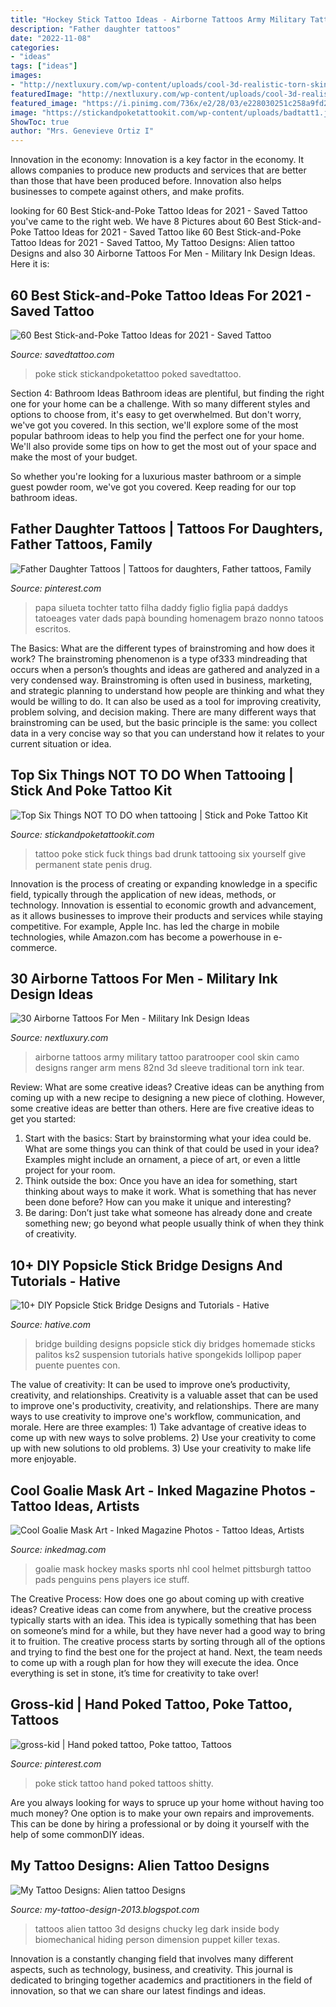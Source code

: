 ```yaml
---
title: "Hockey Stick Tattoo Ideas - Airborne Tattoos Army Military Tattoo Paratrooper Cool Skin Camo Designs Ranger Arm Mens 82nd 3d Sleeve Traditional Torn Ink Tear"
description: "Father daughter tattoos"
date: "2022-11-08"
categories:
- "ideas"
tags: ["ideas"]
images:
- "http://nextluxury.com/wp-content/uploads/cool-3d-realistic-torn-skin-mens-camo-upper-arm-airborne-tattoo.jpg"
featuredImage: "http://nextluxury.com/wp-content/uploads/cool-3d-realistic-torn-skin-mens-camo-upper-arm-airborne-tattoo.jpg"
featured_image: "https://i.pinimg.com/736x/e2/28/03/e228030251c258a9fd2875787ac8d572.jpg"
image: "https://stickandpoketattookit.com/wp-content/uploads/badtatt1.jpg"
ShowToc: true
author: "Mrs. Genevieve Ortiz I"
---
```



Innovation in the economy:
Innovation is a key factor in the economy. It allows companies to produce new products and services that are better than those that have been produced before. Innovation also helps businesses to compete against others, and make profits.

	

		
looking for 60 Best Stick-and-Poke Tattoo Ideas for 2021 - Saved Tattoo you've came to the right web. We have 8 Pictures about 60 Best Stick-and-Poke Tattoo Ideas for 2021 - Saved Tattoo like 60 Best Stick-and-Poke Tattoo Ideas for 2021 - Saved Tattoo, My Tattoo Designs: Alien tattoo Designs and also 30 Airborne Tattoos For Men - Military Ink Design Ideas. Here it is:
		
    
## 60 Best Stick-and-Poke Tattoo Ideas For 2021 - Saved Tattoo

<img loading=lazy src="https://www.savedtattoo.com/wp-content/uploads/2021/04/Floral-Hand-Poked-Tattoo-Ideas-3.jpg" onerror="this.onerror=null;this.src='https://tse2.mm.bing.net/th?id=OIP.t9oDsGG6Otn1BW49QDi3hQHaHa&amp;pid=15.1';" alt="60 Best Stick-and-Poke Tattoo Ideas for 2021 - Saved Tattoo">

_Source: savedtattoo.com_

>poke stick stickandpoketattoo poked savedtattoo. 

	

Section 4: Bathroom Ideas
Bathroom ideas are plentiful, but finding the right one for your home can be a challenge. With so many different styles and options to choose from, it's easy to get overwhelmed. But don't worry, we've got you covered.
In this section, we'll explore some of the most popular bathroom ideas to help you find the perfect one for your home. We'll also provide some tips on how to get the most out of your space and make the most of your budget.

So whether you're looking for a luxurious master bathroom or a simple guest powder room, we've got you covered. Keep reading for our top bathroom ideas.

    
## Father Daughter Tattoos | Tattoos For Daughters, Father Tattoos, Family

<img loading=lazy src="https://i.pinimg.com/736x/e2/28/03/e228030251c258a9fd2875787ac8d572.jpg" onerror="this.onerror=null;this.src='https://tse1.mm.bing.net/th?id=OIP.jfSbahKtPEXK8RudFJbf4QHaLH&amp;pid=15.1';" alt="Father Daughter Tattoos | Tattoos for daughters, Father tattoos, Family">

_Source: pinterest.com_

>papa silueta tochter tatto filha daddy figlio figlia papá daddys tatoeages vater dads papà bounding homenagem brazo nonno tatoos escritos. 

	

The Basics: What are the different types of brainstroming and how does it work?
The brainstroming phenomenon is a type of333 mindreading that occurs when a person’s thoughts and ideas are gathered and analyzed in a very condensed way. Brainstroming is often used in business, marketing, and strategic planning to understand how people are thinking and what they would be willing to do. It can also be used as a tool for improving creativity, problem solving, and decision making. There are many different ways that brainstroming can be used, but the basic principle is the same: you collect data in a very concise way so that you can understand how it relates to your current situation or idea.

    
## Top Six Things NOT TO DO When Tattooing | Stick And Poke Tattoo Kit

<img loading=lazy src="https://stickandpoketattookit.com/wp-content/uploads/badtatt1.jpg" onerror="this.onerror=null;this.src='https://tse2.mm.bing.net/th?id=OIP.v-sYIuV9VVdm5Fv7er6KjwHaEs&amp;pid=15.1';" alt="Top Six Things NOT TO DO when tattooing | Stick and Poke Tattoo Kit">

_Source: stickandpoketattookit.com_

>tattoo poke stick fuck things bad drunk tattooing six yourself give permanent state penis drug. 

	

Innovation is the process of creating or expanding knowledge in a specific field, typically through the application of new ideas, methods, or technology. Innovation is essential to economic growth and advancement, as it allows businesses to improve their products and services while staying competitive. For example, Apple Inc. has led the charge in mobile technologies, while Amazon.com has become a powerhouse in e-commerce.

    
## 30 Airborne Tattoos For Men - Military Ink Design Ideas

<img loading=lazy src="http://nextluxury.com/wp-content/uploads/cool-3d-realistic-torn-skin-mens-camo-upper-arm-airborne-tattoo.jpg" onerror="this.onerror=null;this.src='https://tse2.mm.bing.net/th?id=OIP.eQIlp2oDrkLmo6ryzFs9DAHaHa&amp;pid=15.1';" alt="30 Airborne Tattoos For Men - Military Ink Design Ideas">

_Source: nextluxury.com_

>airborne tattoos army military tattoo paratrooper cool skin camo designs ranger arm mens 82nd 3d sleeve traditional torn ink tear. 

	

Review: What are some creative ideas?
Creative ideas can be anything from coming up with a new recipe to designing a new piece of clothing. However, some creative ideas are better than others. Here are five creative ideas to get you started: 
1. Start with the basics: Start by brainstorming what your idea could be. What are some things you can think of that could be used in your idea? Examples might include an ornament, a piece of art, or even a little project for your room. 
2. Think outside the box: Once you have an idea for something, start thinking about ways to make it work. What is something that has never been done before? How can you make it unique and interesting? 
3. Be daring: Don’t just take what someone has already done and create something new; go beyond what people usually think of when they think of creativity.

    
## 10+ DIY Popsicle Stick Bridge Designs And Tutorials - Hative

<img loading=lazy src="https://hative.com/wp-content/uploads/2014/03/popsicle-stick-bridge/11-homemade-bridge-building.jpg" onerror="this.onerror=null;this.src='https://tse3.mm.bing.net/th?id=OIP.6yczK21LpzszM6bZXh1LOwHaD8&amp;pid=15.1';" alt="10+ DIY Popsicle Stick Bridge Designs and Tutorials - Hative">

_Source: hative.com_

>bridge building designs popsicle stick diy bridges homemade sticks palitos ks2 suspension tutorials hative spongekids lollipop paper puente puentes con. 

	

The value of creativity: It can be used to improve one’s productivity, creativity, and relationships.
Creativity is a valuable asset that can be used to improve one's productivity, creativity, and relationships. There are many ways to use creativity to improve one's workflow, communication, and morale. Here are three examples: 1) Take advantage of creative ideas to come up with new ways to solve problems. 2) Use your creativity to come up with new solutions to old problems. 3) Use your creativity to make life more enjoyable.

    
## Cool Goalie Mask Art - Inked Magazine Photos - Tattoo Ideas, Artists

<img loading=lazy src="https://www.inkedmag.com/.image/t_share/MTU5MDMyMjg3Mjk2NzU5NTc2/skully2.jpg" onerror="this.onerror=null;this.src='https://tse4.mm.bing.net/th?id=OIP.LmrF-cvtHEuqM7t2DwxtZQHaK-&amp;pid=15.1';" alt="Cool Goalie Mask Art - Inked Magazine Photos - Tattoo Ideas, Artists">

_Source: inkedmag.com_

>goalie mask hockey masks sports nhl cool helmet pittsburgh tattoo pads penguins pens players ice stuff. 

	

The Creative Process: How does one go about coming up with creative ideas?
Creative ideas can come from anywhere, but the creative process typically starts with an idea. This idea is typically something that has been on someone’s mind for a while, but they have never had a good way to bring it to fruition. The creative process starts by sorting through all of the options and trying to find the best one for the project at hand. Next, the team needs to come up with a rough plan for how they will execute the idea. Once everything is set in stone, it’s time for creativity to take over!

    
## Gross-kid | Hand Poked Tattoo, Poke Tattoo, Tattoos

<img loading=lazy src="https://i.pinimg.com/736x/80/c1/08/80c1086c2f15b8f0418f7270714f724b--hand-poked-tattoo-stick-n-poke.jpg" onerror="this.onerror=null;this.src='https://tse2.mm.bing.net/th?id=OIP.CCbeAOxucipVKnLBdW372QHaJ3&amp;pid=15.1';" alt="gross-kid | Hand poked tattoo, Poke tattoo, Tattoos">

_Source: pinterest.com_

>poke stick tattoo hand poked tattoos shitty. 

	

Are you always looking for ways to spruce up your home without having too much money? One option is to make your own repairs and improvements. This can be done by hiring a professional or by doing it yourself with the help of some commonDIY ideas.

    
## My Tattoo Designs: Alien Tattoo Designs

<img loading=lazy src="http://3.bp.blogspot.com/-JecGHjNFmYI/UQaIDRtjvOI/AAAAAAAAS2I/o69-4kp6dG4/s1600/Bad-Alien-Tattoo.jpg" onerror="this.onerror=null;this.src='https://tse3.mm.bing.net/th?id=OIP.DLz2-2y0WTdLVwv0T1VFigHaLH&amp;pid=15.1';" alt="My Tattoo Designs: Alien tattoo Designs">

_Source: my-tattoo-design-2013.blogspot.com_

>tattoos alien tattoo 3d designs chucky leg dark inside body biomechanical hiding person dimension puppet killer texas. 

	

Innovation is a constantly changing field that involves many different aspects, such as technology, business, and creativity. This journal is dedicated to bringing together academics and practitioners in the field of innovation, so that we can share our latest findings and ideas.

